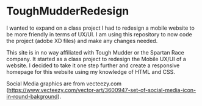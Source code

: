 # ToughMudderRedesign

I wanted to expand on a class project I had to redesign a mobile website to be more friendly in terms of UX/UI. I am using this repository to now code the project (adobe XD files) and make any changes needed.

This site is in no way affiliated with Tough Mudder or the Spartan Race company. It started as a class project to redesign the Mobile UX/UI of a website. I decided to take it one step further and create a responsive homepage for this website using my knowledge of HTML and CSS.

Social Media graphics are from vecteezy.com (https://www.vecteezy.com/vector-art/3600947-set-of-social-media-icon-in-round-bakground).
